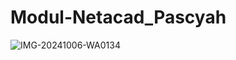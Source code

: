# Modul-Netacad_Pascyah
![IMG-20241006-WA0134](https://github.com/user-attachments/assets/eae9cd71-4df1-4311-aa63-c587540cabeb)
